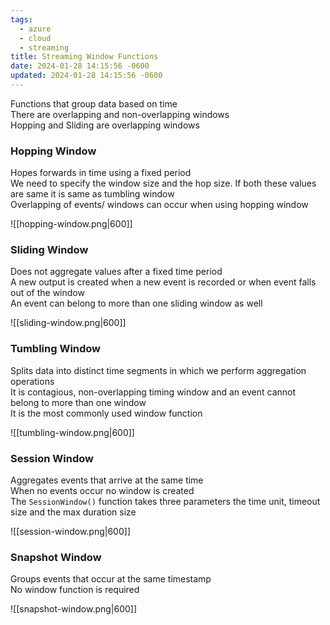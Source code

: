 ```yaml
---
tags:
  - azure
  - cloud
  - streaming
title: Streaming Window Functions
date: 2024-01-28 14:15:56 -0600
updated: 2024-01-28 14:15:56 -0600
---
```


Functions that group data based on time  
There are overlapping and non-overlapping windows  
Hopping and Sliding are overlapping windows

### Hopping Window

Hopes forwards in time using a fixed period  
We need to specify the window size and the hop size. If both these values are same it is same as tumbling window  
Overlapping of events/ windows can occur when using hopping window

![[hopping-window.png|600]]

### Sliding Window

Does not aggregate values after a fixed time period  
A new output is created when a new event is recorded or when event falls out of the window  
An event can belong to more than one sliding window as well

![[sliding-window.png|600]]

### Tumbling Window

Splits data into distinct time segments in which we perform aggregation operations  
It is contagious, non-overlapping timing window and an event cannot belong to more than one window  
It is the most commonly used window function

![[tumbling-window.png|600]]

### Session Window

Aggregates events that arrive at the same time  
When no events occur no window is created  
The `SessionWindow()` function takes three parameters the time unit, timeout size and the max duration size

![[session-window.png|600]]

### Snapshot Window

Groups events that occur at the same timestamp  
No window function is required

![[snapshot-window.png|600]]
